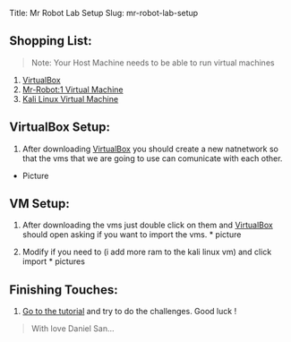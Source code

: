 Title: Mr Robot Lab Setup
Slug: mr-robot-lab-setup


## Shopping List:
 >Note: Your Host Machine needs to be able to run virtual machines

  1. [VirtualBox](https://www.virtualbox.com/wiki/Downloads)
  2. [Mr-Robot:1 Virtual Machine](https://www.vulnhub.com/entry/mr-robot-1,151/)
  3. [Kali Linux Virtual Machine](https://www.offensive-security.com/kali-linux-vm-vmware-virtualbox-hyperv-image-download/)

## VirtualBox Setup:
  1. After downloading [VirtualBox](https://www.virtualbox.com/wiki/Downloads) you should create a new natnetwork so that the vms that we are going to use can comunicate with each other.
   * Picture

## VM Setup:
  1. After downloading the vms just double click on them and [VirtualBox](https://www.virtualbox.com/wiki/Downloads) should open asking if you want to import the vms.
    * picture

  2. Modify if you need to (i add more ram to the kali linux vm) and click import
    * pictures

## Finishing Touches:
  1. [Go to the tutorial](http://bacalaitopentester.com/pdfs/mrR0b0+.pdf) and try to do the challenges. Good luck !

  > With love Daniel San...
